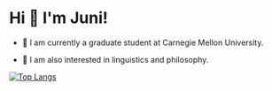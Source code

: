 # Hi 👋 I'm Juni!

- 🔭 I am currently a graduate student at Carnegie Mellon University.

- 🌱 I am also interested in linguistics and philosophy.

[![Top Langs](https://github-readme-stats.vercel.app/api/top-langs/?username=JuniMay&layout=compact)](https://github.com/anuraghazra/github-readme-stats)
